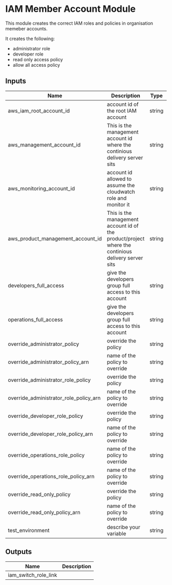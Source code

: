 # IAM Member Account Module

This module creates the correct IAM roles and policies in organisation memeber accounts.

It creates the following:
- administrator role
- developer role
- read only access policy
- allow all access policy 


## Inputs

| Name | Description | Type | Default | Required |
|------|-------------|:----:|:-----:|:-----:|
| aws_iam_root_account_id | account id of the root IAM account | string | `667800118351` | no |
| aws_management_account_id | This is the management account id where the continious delivery server sits | string | `002540887416` | no |
| aws_monitoring_account_id | account id allowed to assume the cloudwatch role and monitor it | string | `false` | no |
| aws_product_management_account_id | This is the management account id of the product/project where the continious delivery server sits | string | `` | no |
| developers_full_access | give the developers group full access to this account | string | `false` | no |
| operations_full_access | give the developers group full access to this account | string | `false` | no |
| override_administrator_policy | override the policy | string | `false` | no |
| override_administrator_policy_arn | name of the policy to override | string | `` | no |
| override_administrator_role_policy | override the policy | string | `false` | no |
| override_administrator_role_policy_arn | name of the policy to override | string | `` | no |
| override_developer_role_policy | override the policy | string | `false` | no |
| override_developer_role_policy_arn | name of the policy to override | string | `` | no |
| override_operations_role_policy | name of the policy to override | string | `false` | no |
| override_operations_role_policy_arn | name of the policy to override | string | `` | no |
| override_read_only_policy | override the policy | string | `false` | no |
| override_read_only_policy_arn | name of the policy to override | string | `` | no |
| test_environment | describe your variable | string | `false` | no |


## Outputs

| Name | Description |
|------|-------------|
| iam_switch_role_link |  |

